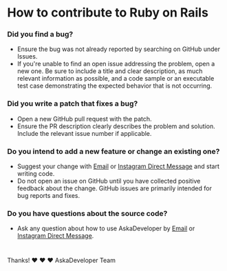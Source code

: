 # How to contribute to Ruby on Rails
### Did you find a bug?
* Ensure the bug was not already reported by searching on GitHub under Issues.
* If you're unable to find an open issue addressing the problem, open a new one. Be sure to include a title and clear description, as much relevant information as possible, and a code sample or an executable test case demonstrating the expected behavior that is not occurring.
### Did you write a patch that fixes a bug?
* Open a new GitHub pull request with the patch.
* Ensure the PR description clearly describes the problem and solution. Include the relevant issue number if applicable.
### Do you intend to add a new feature or change an existing one?
* Suggest your change with [Email](mailto:devbmehta04@gmail.com) or [Instagram Direct Message](https://instagram.com/djangostaan/) and start writing code.
* Do not open an issue on GitHub until you have collected positive feedback about the change. GitHub issues are primarily intended for bug reports and fixes.
### Do you have questions about the source code?
* Ask any question about how to use AskaDeveloper by [Email](mailto:devbmehta04@gmail.com) or [Instagram Direct Message](https://instagram.com/djangostaan/).
#
Thanks! ❤️ ❤️ ❤️
AskaDeveloper Team
